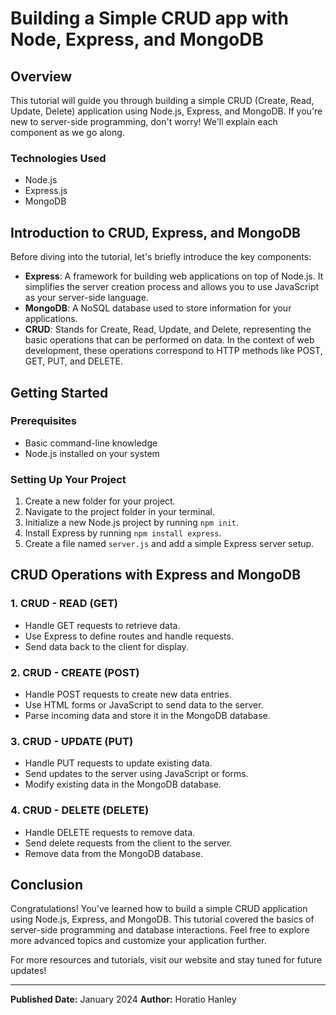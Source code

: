 # Building a Simple CRUD app with Node, Express, and MongoDB

## Overview
This tutorial will guide you through building a simple CRUD (Create, Read, Update, Delete) application using Node.js, Express, and MongoDB. If you're new to server-side programming, don't worry! We'll explain each component as we go along.

### Technologies Used
- Node.js
- Express.js
- MongoDB

## Introduction to CRUD, Express, and MongoDB
Before diving into the tutorial, let's briefly introduce the key components:

- **Express**: A framework for building web applications on top of Node.js. It simplifies the server creation process and allows you to use JavaScript as your server-side language.
- **MongoDB**: A NoSQL database used to store information for your applications.
- **CRUD**: Stands for Create, Read, Update, and Delete, representing the basic operations that can be performed on data. In the context of web development, these operations correspond to HTTP methods like POST, GET, PUT, and DELETE.

## Getting Started
### Prerequisites
- Basic command-line knowledge
- Node.js installed on your system

### Setting Up Your Project
1. Create a new folder for your project.
2. Navigate to the project folder in your terminal.
3. Initialize a new Node.js project by running `npm init`.
4. Install Express by running `npm install express`.
5. Create a file named `server.js` and add a simple Express server setup.

## CRUD Operations with Express and MongoDB
### 1. CRUD - READ (GET)
- Handle GET requests to retrieve data.
- Use Express to define routes and handle requests.
- Send data back to the client for display.

### 2. CRUD - CREATE (POST)
- Handle POST requests to create new data entries.
- Use HTML forms or JavaScript to send data to the server.
- Parse incoming data and store it in the MongoDB database.

### 3. CRUD - UPDATE (PUT)
- Handle PUT requests to update existing data.
- Send updates to the server using JavaScript or forms.
- Modify existing data in the MongoDB database.

### 4. CRUD - DELETE (DELETE)
- Handle DELETE requests to remove data.
- Send delete requests from the client to the server.
- Remove data from the MongoDB database.

## Conclusion
Congratulations! You've learned how to build a simple CRUD application using Node.js, Express, and MongoDB. This tutorial covered the basics of server-side programming and database interactions. Feel free to explore more advanced topics and customize your application further.

For more resources and tutorials, visit our website and stay tuned for future updates!

---
**Published Date:** January 2024
**Author:** Horatio Hanley
